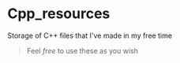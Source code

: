 Cpp_resources
=============

Storage of C++ files that I've made in my free time
>Feel *free* to use these as you wish
